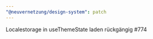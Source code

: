 ```yaml
---
"@neuvernetzung/design-system": patch
---
```


Localestorage in useThemeState laden rückgängig #774
